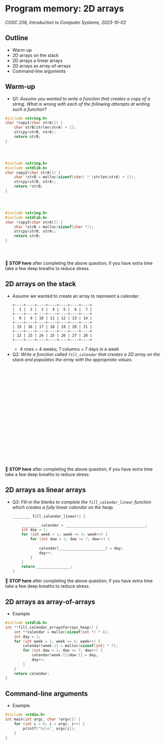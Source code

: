 # Program memory: 2D arrays
_COSC 208, Introduction to Computer Systems, 2023-10-02_

## Outline
* Warm-up
* 2D arrays on the stack
* 2D arrays a linear arrays
* 2D arrays as array-of-arrays
* Command-line arguments

## Warm-up
* Q1: _Assume you wanted to write a function that creates a copy of a string. What is wrong with each of the following attempts at writing such a function?_


```c
#include <string.h>
char *copy1(char strA[]) {
    char strB[strlen(strA) + 1];
    strcpy(strB, strA);
    return strB;
}
```

<p style="height:2em;"></p>


```c
#include <string.h>
#include <stdlib.h>
char copy2(char strA[]) {
    char *strB = malloc(sizeof(char) * (strlen(strA) + 1));
    strcpy(strB, strA);
    return *strB;
}
```

<p style="height:2em;"></p>


```c
#include <string.h>
#include <stdlib.h>
char *copy3(char strA[]) {
    char *strB = malloc(sizeof(char *));
    strcpy(strB, strA);
    return strB;
}
```

<p style="height:2em;"></p>

🛑 **STOP here** after completing the above question; if you have extra time take a few deep breaths to reduce stress.

<div style="page-break-after:always;"></div>

## 2D arrays on the stack
* Assume we wanted to create an array to represent a calendar:
    ```
    +----+----+----+----+----+----+----+
    |  1 |  2 |  3 |  4 |  5 |  6 |  7 |
    +----+----+----+----+----+----+----+
    |  8 |  9 | 10 | 11 | 12 | 13 | 14 |
    +----+----+----+----+----+----+----+
    | 15 | 16 | 17 | 18 | 19 | 20 | 21 |
    +----+----+----+----+----+----+----+
    | 22 | 23 | 24 | 25 | 26 | 27 | 28 |
    +----+----+----+----+----+----+----+
    ```
    * 4 rows = 4 weeks; 7 columns = 7 days in a week
* Q2: _Write a function called `fill_calendar` that creates a 2D array on the stack and populates the array with the appropriate values._


<p style="height:22em;"></p>

🛑 **STOP here** after completing the above question; if you have extra time take a few deep breaths to reduce stress.

## 2D arrays as linear arrays

* Q3: _Fill-in the blanks to complete the `fill_calendar_linear` function which creates a fully linear calendar on the heap._
    ```C
    ________ fill_calendar_linear() {
    
        ________ calendar = ____________________________________;
        int day = 1;
        for (int week = 1; week <= 4; week++) {
            for (int dow = 1; dow <= 7; dow++) {
            
                calendar[_____________________] = day;
                day++;
            }
        }
        return _______________;
    }
    ```

🛑 **STOP here** after completing the above question; if you have extra time take a few deep breaths to reduce stress.

<div style="page-break-after:always;"></div>

## 2D arrays as array-of-arrays

* Example


```c
#include <stdlib.h>
int **fill_calendar_arrayofarrays_heap() {
    int **calendar = malloc(sizeof(int *) * 4);
    int day = 1;
    for (int week = 1; week <= 4; week++) {
        calendar[week-1] = malloc(sizeof(int) * 7);
        for (int dow = 1; dow <= 7; dow++) {
            calendar[week-1][dow-1] = day;
            day++;
        }
    }
    return calendar;
}
```

## Command-line arguments

* Example


```c
#include <stdio.h>
int main(int argc, char *argv[]) {
    for (int i = 0; i < argc; i++) {
        printf("%s\n", argv[i]);
    }
}
```
